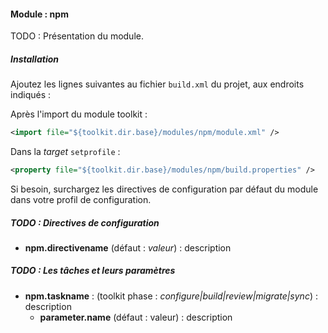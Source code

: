 #### Module : npm

TODO : Présentation du module.

##### Installation

Ajoutez les lignes suivantes au fichier ```build.xml``` du projet, aux endroits indiqués :
   
Après l'import du module toolkit :
 ```xml
 <import file="${toolkit.dir.base}/modules/npm/module.xml" />
 ```

Dans la *target* ```setprofile``` :
```xml
<property file="${toolkit.dir.base}/modules/npm/build.properties" />
```

Si besoin, surchargez les directives de configuration par défaut du module dans votre profil de configuration.

##### TODO : Directives de configuration

* **npm.directivename** (défaut : *valeur*) : description

##### TODO : Les tâches et leurs paramètres

* **npm.taskname** : (toolkit phase : *configure|build|review|migrate|sync*) : description
    * **parameter.name** (défaut : valeur) : description
